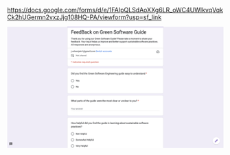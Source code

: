 https://docs.google.com/forms/d/e/1FAIpQLSdAoXXg6LR_oWC4UWIkvqVqkCk2hUGermn2vxzJjg108HQ-PA/viewform?usp=sf_link

<img src="./images/FeedBack.png" alt="Green Web Developmen" width="800">
